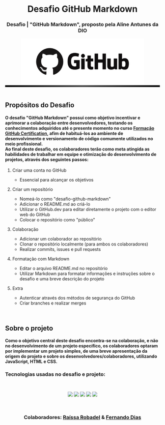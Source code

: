 <div align="center">

# Desafio GitHub Markdown

### Desafio | "GitHub Markdown", proposto pela Aline Antunes da DIO

<img src="pngimg.com - github_PNG65.png" width="400px"/>

</div>

<div style="height: 6px; background: linear-gradient(to right, #0f0f0f, #2c2c2c, #4f4f4f, #2c2c2c, #0f0f0f);"></div>
<br>

## Propósitos do Desafio

<h4>
O desafio "GitHub Markdown" possui como objetivo incentivar e aprimorar a colaboração entre desenvolvedores, testando os conhecimentos adquiridos até o presente momento no curso <a href="https://web.dio.me/track/formacao-github-certification">Formação GitHub Certification</a>, afim de habituá-los ao ambiente de desenvolvimento e versionamento de código comumente utilizados no meio profissional. <br> 
Ao final deste desafio, os colaboradores terão como meta atingida as habilidades de trabalhar em equipe e otimização do desenvolvimento de projetos, através dos seguintes passos:
</h4>

1. Criar uma conta no GitHub
    - Essencial para alcançar os objetivos

2. Criar um repositório
    - Nomeá-lo como "desafio-github-markdown"
    - Adicionar o README.md ao criá-lo
    - Utilizar o GitHub.dev para editar diretamente o projeto com o editor web do GitHub
    - Colocar o repositório como "público"

3. Colaboração
    - Adicionar um colaborador ao repositório
    - Clonar o repositório localmente (para ambos os colaboradores) 
    - Realizar commits, issues e pull requests

4. Formatação com Markdown
    - Editar o arquivo README.md no repositório
    - Utilizar Markdown para formatar informações e instruções sobre o desafio e uma breve descrição do projeto

5. Extra
    - Autenticar através dos métodos de segurança do GitHub
    - Criar branches e realizar merges

<br>

## Sobre o projeto

<h4>
Como o objetivo central deste desafio encontra-se na colaboração, e não no desenvolvimento de um projeto específico, os colaboradores optaram por implementar um projeto simples, de uma breve apresentação da origem do projeto e sobre os desenvolvedores/colaboradores, utilizando JavaScript, HTML e CSS. 
</h4>

### Tecnologias usadas no desafio e projeto:

<br>

<p align="center">
    <img src="https://cdn.jsdelivr.net/gh/devicons/devicon@latest/icons/github/github-original.svg" width= "60px"/>
    <img src="https://cdn.jsdelivr.net/gh/devicons/devicon@latest/icons/markdown/markdown-original.svg" width= "60px"/>
    <img src="https://cdn.jsdelivr.net/gh/devicons/devicon@latest/icons/javascript/javascript-plain.svg" width= "60px"/>
    <img src="https://cdn.jsdelivr.net/gh/devicons/devicon@latest/icons/html5/html5-original.svg" width= "60px"/>
    <img src="https://cdn.jsdelivr.net/gh/devicons/devicon@latest/icons/css3/css3-original.svg" width= "60px"/>
</p>

<br>

<h3 align="center">
  Colaboradores: 
    <a href="https://github.com/raissarobadel">Raíssa Robadel</a> & 
    <a href="https://github.com/nandexdead">Fernando Dias</a>
  </h3>
